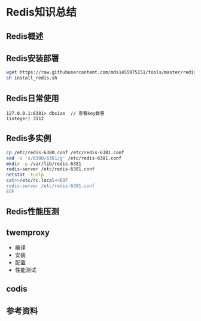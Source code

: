 # Redis知识总结
## Redis概述

## Redis安装部署
``` bash
wget https://raw.githubusercontent.com/mds1455975151/tools/master/redis/install_redis.sh
sh install_redis.sh
```
## Redis日常使用
``` text
127.0.0.1:6381> dbsize  // 查看key数量
(integer) 3112
```
## Redis多实例
``` bash
cp /etc/redis-6380.conf /etc/redis-6381.conf
sed -i 's/6380/6381/g' /etc/redis-6381.conf
mkdir -p /var/lib/redis-6381
redis-server /etc/redis-6381.conf
netstat -tunlp
cat>>/etc/rc.local<<EOF
redis-server /etc/redis-6381.conf
EOF
```
## Redis性能压测
## twemproxy
- 编译
- 安装
- 配置
- 性能测试
## codis
## 参考资料
